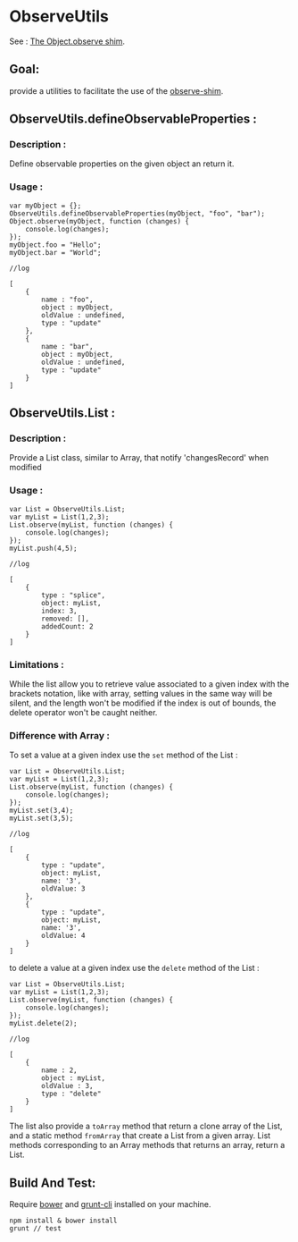 ObserveUtils
============

See : [The Object.observe shim](https://github.com/KapIT/observe-shim).

Goal:
----
provide a utilities to facilitate the use of the [observe-shim](https://github.com/KapIT/observe-shim).


ObserveUtils.defineObservableProperties :
-----------------------------------------

### Description :
Define observable properties on the given object an return it.

### Usage : 

    var myObject = {};
    ObserveUtils.defineObservableProperties(myObject, "foo", "bar");
    Object.observe(myObject, function (changes) {
        console.log(changes);
    });
    myObject.foo = "Hello";
    myObject.bar = "World";

    //log

    [
        {
            name : "foo",
            object : myObject,
            oldValue : undefined,
            type : "update"
        },
        {
            name : "bar",
            object : myObject,
            oldValue : undefined,
            type : "update"
        }
    ]

ObserveUtils.List :
-------------------

### Description :
Provide a List class, similar to Array, that notify 'changesRecord' when modified

### Usage : 

    var List = ObserveUtils.List;
    var myList = List(1,2,3);
    List.observe(myList, function (changes) {
        console.log(changes);
    });
    myList.push(4,5);

    //log

    [
        {
            type : "splice",
            object: myList,
            index: 3,
            removed: [],
            addedCount: 2
        }
    ]

### Limitations :

While the list allow you to retrieve value associated to a given index with the brackets notation, like with array, setting values in the same way will be silent, and the length won't be modified if the index is out of bounds, the delete operator won't be caught neither.

### Difference with Array :

To set a value at a given index use the <code>set</code> method of the List :  

    var List = ObserveUtils.List;
    var myList = List(1,2,3);
    List.observe(myList, function (changes) {
        console.log(changes);
    });
    myList.set(3,4);
    myList.set(3,5);
    
    //log

    [
        {
            type : "update",
            object: myList,
            name: '3',
            oldValue: 3
        },
        {
            type : "update",
            object: myList,
            name: '3',
            oldValue: 4
        }
    ]

to delete a value at a given index use the <code>delete</code>  method of the List :

    var List = ObserveUtils.List;
    var myList = List(1,2,3);
    List.observe(myList, function (changes) {
        console.log(changes);
    });
    myList.delete(2);

    //log
   
    [
        {
            name : 2,
            object : myList,
            oldValue : 3,
            type : "delete"
        }
    ]
    
The list also provide a <code>toArray</code> method that return a clone array of the List, and a static method <code>fromArray</code> that create a List from a given array.
List methods corresponding to an Array methods that returns an array, return a List.

Build And Test:
---------------

Require [bower](https://github.com/twitter/bower) and [grunt-cli](https://github.com/gruntjs/grunt-cli) installed on your machine.

    npm install & bower install
    grunt // test 
